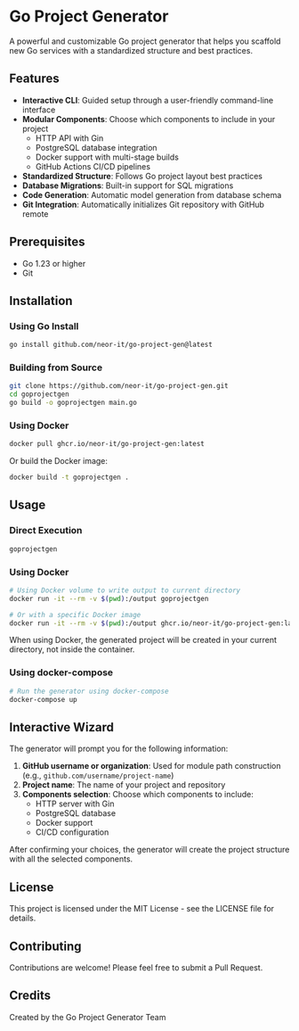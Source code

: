 # Go Project Generator

A powerful and customizable Go project generator that helps you scaffold new Go services with a standardized structure and best practices.

## Features

- **Interactive CLI**: Guided setup through a user-friendly command-line interface
- **Modular Components**: Choose which components to include in your project
    - HTTP API with Gin
    - PostgreSQL database integration
    - Docker support with multi-stage builds
    - GitHub Actions CI/CD pipelines
- **Standardized Structure**: Follows Go project layout best practices
- **Database Migrations**: Built-in support for SQL migrations
- **Code Generation**: Automatic model generation from database schema
- **Git Integration**: Automatically initializes Git repository with GitHub remote

## Prerequisites

- Go 1.23 or higher
- Git

## Installation

### Using Go Install

```bash
go install github.com/neor-it/go-project-gen@latest
```

### Building from Source

```bash
git clone https://github.com/neor-it/go-project-gen.git
cd goprojectgen
go build -o goprojectgen main.go
```

### Using Docker

```bash
docker pull ghcr.io/neor-it/go-project-gen:latest
```

Or build the Docker image:

```bash
docker build -t goprojectgen .
```

## Usage

### Direct Execution

```bash
goprojectgen
```

### Using Docker

```bash
# Using Docker volume to write output to current directory
docker run -it --rm -v $(pwd):/output goprojectgen

# Or with a specific Docker image
docker run -it --rm -v $(pwd):/output ghcr.io/neor-it/go-project-gen:latest
```

When using Docker, the generated project will be created in your current directory, not inside the container.

### Using docker-compose

```bash
# Run the generator using docker-compose
docker-compose up
```

## Interactive Wizard

The generator will prompt you for the following information:

1. **GitHub username or organization**: Used for module path construction (e.g., `github.com/username/project-name`)
2. **Project name**: The name of your project and repository
3. **Components selection**: Choose which components to include:
    - HTTP server with Gin
    - PostgreSQL database
    - Docker support
    - CI/CD configuration

After confirming your choices, the generator will create the project structure with all the selected components.

## License

This project is licensed under the MIT License - see the LICENSE file for details.

## Contributing

Contributions are welcome! Please feel free to submit a Pull Request.

## Credits

Created by the Go Project Generator Team